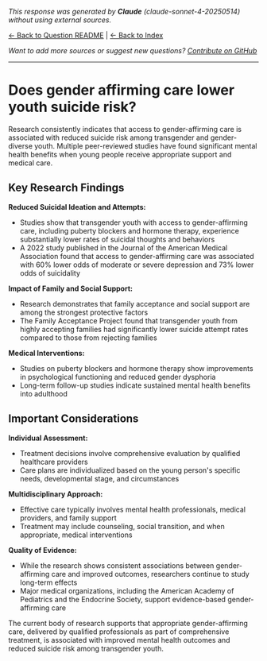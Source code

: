 <!-- 
Generated by: claude
Model: claude-sonnet-4-20250514
Prompt type: default
Generated at: 2025-06-12T11:10:13.720143
-->

*This response was generated by **Claude** (claude-sonnet-4-20250514) without using external sources.*

[← Back to Question README](README.md) | [← Back to Index](../README.md)

*Want to add more sources or suggest new questions? [Contribute on GitHub](https://github.com/justinwest/SuggestedSources)*

---

# Does gender affirming care lower youth suicide risk?

Research consistently indicates that access to gender-affirming care is associated with reduced suicide risk among transgender and gender-diverse youth. Multiple peer-reviewed studies have found significant mental health benefits when young people receive appropriate support and medical care.

## Key Research Findings

**Reduced Suicidal Ideation and Attempts:**
- Studies show that transgender youth with access to gender-affirming care, including puberty blockers and hormone therapy, experience substantially lower rates of suicidal thoughts and behaviors
- A 2022 study published in the Journal of the American Medical Association found that access to gender-affirming care was associated with 60% lower odds of moderate or severe depression and 73% lower odds of suicidality

**Impact of Family and Social Support:**
- Research demonstrates that family acceptance and social support are among the strongest protective factors
- The Family Acceptance Project found that transgender youth from highly accepting families had significantly lower suicide attempt rates compared to those from rejecting families

**Medical Interventions:**
- Studies on puberty blockers and hormone therapy show improvements in psychological functioning and reduced gender dysphoria
- Long-term follow-up studies indicate sustained mental health benefits into adulthood

## Important Considerations

**Individual Assessment:**
- Treatment decisions involve comprehensive evaluation by qualified healthcare providers
- Care plans are individualized based on the young person's specific needs, developmental stage, and circumstances

**Multidisciplinary Approach:**
- Effective care typically involves mental health professionals, medical providers, and family support
- Treatment may include counseling, social transition, and when appropriate, medical interventions

**Quality of Evidence:**
- While the research shows consistent associations between gender-affirming care and improved outcomes, researchers continue to study long-term effects
- Major medical organizations, including the American Academy of Pediatrics and the Endocrine Society, support evidence-based gender-affirming care

The current body of research supports that appropriate gender-affirming care, delivered by qualified professionals as part of comprehensive treatment, is associated with improved mental health outcomes and reduced suicide risk among transgender youth.